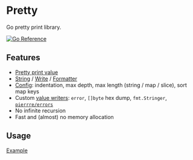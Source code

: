 # Pretty

Go pretty print library.

[![Go Reference](https://pkg.go.dev/badge/github.com/pierrre/pretty.svg)](https://pkg.go.dev/github.com/pierrre/pretty)

## Features

- [Pretty print value](https://pkg.go.dev/github.com/pierrre/pretty#example-package)
- [String](https://pkg.go.dev/github.com/pierrre/pretty#String) / [Write](https://pkg.go.dev/github.com/pierrre/pretty#Write) / [Formatter](https://pkg.go.dev/github.com/pierrre/pretty#Formatter)
- [Config](https://pkg.go.dev/github.com/pierrre/pretty#Config): indentation, max depth, max length (string / map / slice), sort map keys
- Custom [value writers](https://pkg.go.dev/github.com/pierrre/pretty#ValueWriter): `error`, `[]byte` hex dump, `fmt.Stringer`, [`pierrre/errors`](https://pkg.go.dev/github.com/pierrre/pretty/ext/pierrreerrors)
- No infinite recursion
- Fast and (almost) no memory allocation

## Usage

[Example](https://pkg.go.dev/github.com/pierrre/pretty#example-package)
